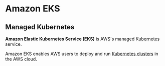
# Amazon EKS

## Managed Kubernetes

**Amazon Elastic Kubernetes Service (EKS)** is AWS's managed [Kubernetes](../kubernetes/introduction) service.

Amazon EKS enables AWS users to deploy and run [Kubernetes clusters](../kubernetes/clusters) in the AWS cloud.
